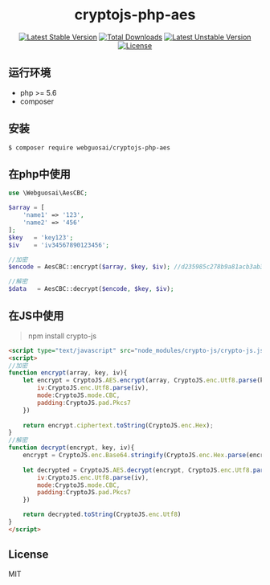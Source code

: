 <h1 align="center">cryptojs-php-aes</h1>

<p align="center">
<a href="https://packagist.org/packages/webguosai/cryptojs-php-aes"><img src="https://poser.pugx.org/webguosai/cryptojs-php-aes/v/stable" alt="Latest Stable Version"></a>
<a href="https://packagist.org/packages/webguosai/cryptojs-php-aes"><img src="https://poser.pugx.org/webguosai/cryptojs-php-aes/downloads" alt="Total Downloads"></a>
<a href="https://packagist.org/packages/webguosai/cryptojs-php-aes"><img src="https://poser.pugx.org/webguosai/cryptojs-php-aes/v/unstable" alt="Latest Unstable Version"></a>
<a href="https://packagist.org/packages/webguosai/cryptojs-php-aes"><img src="https://poser.pugx.org/webguosai/cryptojs-php-aes/license" alt="License"></a>
</p>


## 运行环境

- php >= 5.6
- composer

## 安装

```Shell
$ composer require webguosai/cryptojs-php-aes
```

## 在php中使用
```php
use \Webguosai\AesCBC;

$array = [
    'name1' => '123',
    'name2' => '456'
];
$key   = 'key123';
$iv    = 'iv34567890123456';

//加密
$encode = AesCBC::encrypt($array, $key, $iv); //d235985c278b9a81acb3ab3b89eee069b0609b8680261589a1b8aca6398a93e1

//解密
$data   = AesCBC::decrypt($encode, $key, $iv);
```

## 在JS中使用
> npm install crypto-js
```html
<script type="text/javascript" src="node_modules/crypto-js/crypto-js.js"></script>
<script>
//加密
function encrypt(array, key, iv){
    let encrypt = CryptoJS.AES.encrypt(array, CryptoJS.enc.Utf8.parse(key),{
        iv:CryptoJS.enc.Utf8.parse(iv),
        mode:CryptoJS.mode.CBC,
        padding:CryptoJS.pad.Pkcs7
    })
    
    return encrypt.ciphertext.toString(CryptoJS.enc.Hex);
}
//解密
function decrypt(encrypt, key, iv){
    encrypt = CryptoJS.enc.Base64.stringify(CryptoJS.enc.Hex.parse(encrypt));
    
    let decrypted = CryptoJS.AES.decrypt(encrypt, CryptoJS.enc.Utf8.parse(key),{
        iv:CryptoJS.enc.Utf8.parse(iv),
        mode:CryptoJS.mode.CBC,
        padding:CryptoJS.pad.Pkcs7
    })

    return decrypted.toString(CryptoJS.enc.Utf8)
}
</script>
```


## License

MIT
